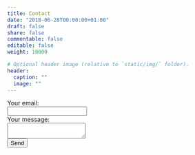 ```yaml
---
title: Contact
date: "2018-06-28T00:00:00+01:00"
draft: false
share: false
commentable: false
editable: false
weight: 10000

# Optional header image (relative to `static/img/` folder).
header:
  caption: ""
  image: ""
---
```


<form
  action="https://formspree.io/xrgyavgk"
  method="POST"
>
  <label>
    Your email:
<br>
    <input type="text" name="_replyto">
  </label>
  <label>
<br>
    Your message:
<br>
    <textarea name="message" width="2vw"></textarea>

  </label>

  <!-- your other form fields go here -->
<br>
  <button type="submit">Send</button>
</form>